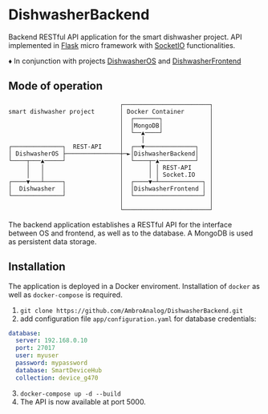 # DishwasherBackend
Backend RESTful API application for the smart dishwasher project. API implemented in [Flask](https://github.com/pallets/flask) micro framework  with [SocketIO](https://github.com/socketio) functionalities.

:diamonds: In conjunction with projects [DishwasherOS](https://github.com/AmbroAnalog/DishwasherOS) and [DishwasherFrontend](https://github.com/AmbroAnalog/DishwasherFrontend)

## Mode of operation
```
                               ┌────────────────────────┐
smart dishwasher project       │ Docker Container       │
                               │  ┌───────┐             │
                               │  │MongoDB│             │
                               │  └──▲────┘             │
                               │     │                  │
┌──────────────┐  REST-API     │  ┌──▼──────────────┐   │
│ DishwasherOS ├───────────────┼─►│DishwasherBackend│   │
└────┬───▲─────┘               │  └────┬─▲──────────┘   │
     │   │                     │       │ │ REST-API     │
     │   │                     │       │ │ Socket.IO    │
┌────▼───┴─────┐               │  ┌────▼─┴────────────┐ │
│  Dishwasher  │               │  │DishwasherFrontend │ │
└──────────────┘               │  └───────────────────┘ │
                               │                        │
                               └────────────────────────┘
```
The backend application establishes a RESTful API for the interface between OS and frontend, as well as to the database. A MongoDB is used as persistent data storage.

## Installation
The application is deployed in a Docker enviroment. Installation of `docker` as well as `docker-compose` is required.
1. `git clone https://github.com/AmbroAnalog/DishwasherBackend.git`
2. add configuration file `app/configuration.yaml` for database credentials:
```yaml
database:
  server: 192.168.0.10
  port: 27017
  user: myuser
  password: mypassword
  database: SmartDeviceHub
  collection: device_g470
```
3. `docker-compose up -d --build`
4. The API is now available at port 5000.
